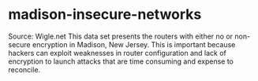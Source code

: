 # madison-insecure-networks
Source: Wigle.net
This data set presents the routers with either no or non-secure encryption in Madison, New Jersey. This is important because hackers can exploit weaknesses in router configuration and lack of encryption to launch attacks that are time consuming and expense to reconcile.
